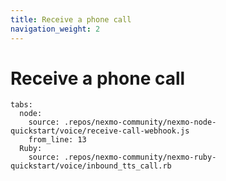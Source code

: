 ```yaml
---
title: Receive a phone call
navigation_weight: 2
---
```


# Receive a phone call

```tabbed_examples
tabs:
  node:
    source: .repos/nexmo-community/nexmo-node-quickstart/voice/receive-call-webhook.js
    from_line: 13
  Ruby:
    source: .repos/nexmo-community/nexmo-ruby-quickstart/voice/inbound_tts_call.rb
```
